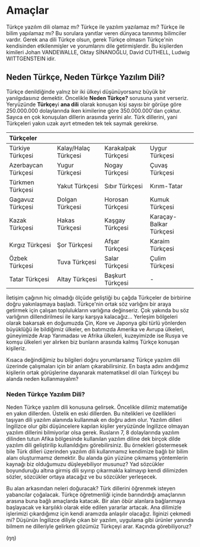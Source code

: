 # Amaçlar
Türkçe yazılım dili olamaz mı? Türkçe ile yazılım yazılamaz mı? Türkçe ile bilim yapılamaz mı? Bu sorulara yanıtlar veren dünyaca tanınmış bilimciler vardır. Gerek ana dili Türkçe olsun, gerek Türkçe olmasın Türkçe'nin kendisinden etkilenmişler ve yorumlarını dile getirmişlerdir. Bu kişilerden kimileri Johan VANDEWALLE, Oktay SİNANOĞLU, David CUTHELL, Ludwig WITTGENSTEIN idir. 

## Neden Türkçe, Neden Türkçe Yazılım Dili?
Türkçe denildiğinde yalnız bir iki ülkeyi düşünüyorsanız büyük bir yanılgıdasınız demektir. Öncelikle **Neden Türkçe?** sorusuna yanıt verseriz. Yeryüzünde **Türkçe**yi **ana dili**  olarak konuşan kişi sayısı bir görüşe göre 250.000.000 dolaylarında iken kimilerine göre 350.000.000'dan çoktur. Sayıca en çok konuşulan dillerin arasında yerini alır. Türk dillerini, yani Türkçeleri yakın uzak ayırt etmeden tek tek saymak gerekirse.

| Türkçeler           |                      |                     |                         |
| :------------------ |:-------------------- | :------------------ | :---------------------- |
| Türkiye Türkçesi    | Kalay/Halaç Türkçesi | Karakalpak Türkçesi | Uygur Türkçesi          |
| Azerbaycan Türkçesi | Yugur Türkçesi       | Nogay Türkçesi      | Çuvaş Türkçesi          |
| Türkmen Türkçesi    | Yakut Türkçesi       | Sıbır Türkçesi      | Kırım-Tatar             |
| Gagavuz Türkçesi    | Dolgan Türkçesi      | Horosan Türkçesi    | Kumuk Türkçesi          |
| Kazak Türkçesi      | Hakas Türkçesi       | Kaşgay Türkçesi     | Karaçay-Balkar Türkçesi |
| Kırgız Türkçesi     | Şor Türkçesi         | Afşar Türkçesi      | Karaim Türkçesi         |
| Özbek Türkçesi      | Tuva Türkçesi        | Salar Türkçesi      | Çulim Türkçesi          |
| Tatar Türkçesi      | Altay Türkçesi       | Başkurt Türkçesi    | -                       |

İletişim çağının hiç olmadığı ölçüde geliştiği bu çağda Türkçeler de birbirine doğru yakınlaşmaya başladı. Türkçe'nin ortak söz varlığını bir araya getirmek için çalışan toplulukların varlığına değinseriz. Çok yakında bu söz varlığının dillendirilmesi ile karşı karşıya kalacağız... Yerleşim bölgeleri olarak bakarsak en doğumuzda Çin, Kore ve Japonya gibi türlü yönlerden büyüklüğü ile bildiğimiz ülkeler, en batımızda Amerika ve Avrupa ülkeleri, güneyimizde Arap Yarımadası ve Afrika ülkeleri, kuzeyimizde ise Rusya ve komşu ülkeleri yer alırken biz bunların arasında kalmış Türkçe konuşan kişileriz.

Kısaca değindiğimiz bu bilgileri doğru yorumlarsanız Türkçe yazılım dili üzerinde çalışmaları için bir anlam çıkarabilirsiniz. En başta adını andığımız kişilerin ortak görüşlerine dayanarak matematiksel dil olan Türkçeyi bu alanda neden kullanmayalım?

### Neden Türkçe Yazılım Dili?
Neden Türkçe yazılım dili konusuna gelirsek. Öncelikle dilimiz matematiğe en yakın dillerden. Üstelik en eski dillerden. Bu nitelikleri ve özellikleri taşıyan dili yazılım alanında kullanmak en doğru adım olur. Yazılım dilleri İngilizce olur gibi düşüncelere kapılan kişiler yeryüzünde İngilizce olmayan yazılım dillerini bilmiyorlar olsa gerek. Rusların 7, 8 dolaylarında yazılım dilinden tutun Afika bölgesinde kullanılan yazılım diline dek birçok dilde yazılım dili geliştirilip kullanıldığını görebilirsiniz. Bu örnekleri göstermesek bile Türk dilleri üzerinden yazılım dili kullanmamız kendimize bağlı bir bilim alanı oluşturmamız demektir. Bu alanda gün yüzüne çıkmamış yöntemlerin kaynağı biz olduğumuzu düşleyebiliyor musunuz? Yad sözcükler boyunduruğu altına girmiş dili sıyırıp çıkarmakla kalmayıp kendi dilimizden sözler, sözcükler ortaya atacağız ve bu sözcükler yerleşecek.

Bu alan arkasından neleri doğuracak? Türk dillerini öğrenmek isteyen yabancılar çoğalacak. Türkçe öğretmenliği içinde barındırdığı amaçlarının arasına buna bağlı amaçlarda katacak. Bir alan öbür alanlara bağlanmaya başlayacak ve karşılıklı olarak elde edilen yararlar artacak. Ana dilimizle işlerimizi çıkardığımız için kendi aramızda anlaşılır olacağız. İlginizi çekmedi mi? Düşünün İngilizce diliyle çıkan bir yazılım, uygulama gibi ürünler yanında bilmem ne dilleriyle gelirken gözümüz Türkçeyi arar. Kaçında görebiliyoruz?

(ŋη)
